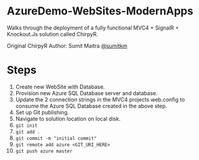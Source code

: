 AzureDemo-WebSites-ModernApps
==============

Walks through the deployment of a fully functional MVC4 + SignalR + Knockout.Js solution called ChirpyR.

Original ChirpyR Author: Sumit Maitra [@sumitkm](http://www.twitter.com/sumitkm)


# Steps #
1.   Create new WebSite with Database.
2.   Provision new Azure SQL Database server and database.
3.   Update the 2 connection strings in the MVC4 projects web.config to consume the Azure SQL Database created in the above step.
4.   Set up Git publishing.
5.   Navigate to solution location on local disk.
6.   `git init`
7.   `git add .`
8.   `git commit -m "initial commit"`
9.   `git remote add azure <GIT_URI_HERE>`
10.   `git push azure master`

